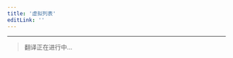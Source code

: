 ```yaml
---
title: '虚拟列表'
editLink: ''
---
```


<script setup>
import ArticleTitle from '../components/ArticleTitle.vue'
</script>

<article-title title="虚拟列表" sub="利用列表虚拟化优化其性能" />

---

> 翻译正在进行中...
